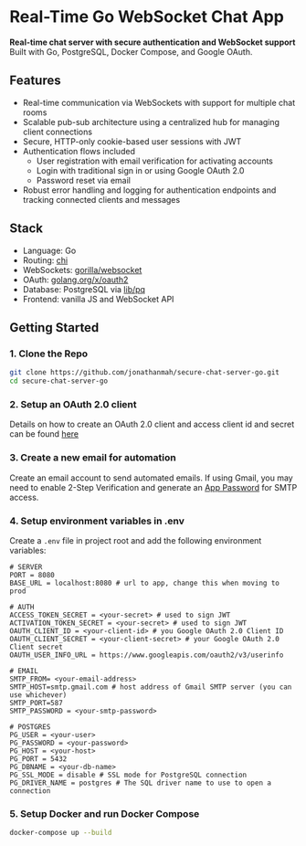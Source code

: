 # Real-Time Go WebSocket Chat App

**Real-time chat server with secure authentication and WebSocket support**  
Built with Go, PostgreSQL, Docker Compose, and Google OAuth.

## Features

- Real-time communication via WebSockets with support for multiple chat rooms
- Scalable pub-sub architecture using a centralized hub for managing client connections
- Secure, HTTP-only cookie-based user sessions with JWT  
- Authentication flows included
  - User registration with email verification for activating accounts
  - Login with traditional sign in or using Google OAuth 2.0
  - Password reset via email  
- Robust error handling and logging for authentication endpoints and tracking connected clients and messages

## Stack
- Language: Go
- Routing: [chi](https://github.com/go-chi/chi)
- WebSockets: [gorilla/websocket](https://github.com/gorilla/websocket)
- OAuth: [golang.org/x/oauth2](https://pkg.go.dev/golang.org/x/oauth2)
- Database: PostgreSQL via [lib/pq](https://github.com/lib/pq)
- Frontend: vanilla JS and WebSocket API

## Getting Started
### 1. Clone the Repo

```bash
git clone https://github.com/jonathanmah/secure-chat-server-go.git
cd secure-chat-server-go
```
### 2. Setup an OAuth 2.0 client
Details on how to create an OAuth 2.0 client and access client id and secret can be found [here](https://support.google.com/googleapi/answer/6158849?hl=en)

### 3. Create a new email for automation
Create an email account to send automated emails. If using Gmail, you may need to enable 2-Step Verification and generate an [App Password](https://support.google.com/mail/answer/185833?hl=en) for SMTP access.

### 4. Setup environment variables in .env

Create a `.env` file in project root and add the following environment variables:

```env
# SERVER
PORT = 8080
BASE_URL = localhost:8080 # url to app, change this when moving to prod

# AUTH
ACCESS_TOKEN_SECRET = <your-secret> # used to sign JWT
ACTIVATION_TOKEN_SECRET = <your-secret> # used to sign JWT
OAUTH_CLIENT_ID = <your-client-id> # you Google OAuth 2.0 Client ID
OAUTH_CLIENT_SECRET = <your-client-secret> # your Google OAuth 2.0 Client secret 
OAUTH_USER_INFO_URL = https://www.googleapis.com/oauth2/v3/userinfo 

# EMAIL
SMTP_FROM= <your-email-address>
SMTP_HOST=smtp.gmail.com # host address of Gmail SMTP server (you can use whichever)
SMTP_PORT=587
SMTP_PASSWORD = <your-smtp-password>

# POSTGRES
PG_USER = <your-user>
PG_PASSWORD = <your-password>
PG_HOST = <your-host>
PG_PORT = 5432
PG_DBNAME = <your-db-name>
PG_SSL_MODE = disable # SSL mode for PostgreSQL connection
PG_DRIVER_NAME = postgres # The SQL driver name to use to open a connection
```

### 5. Setup Docker and run Docker Compose

```bash
docker-compose up --build
```
